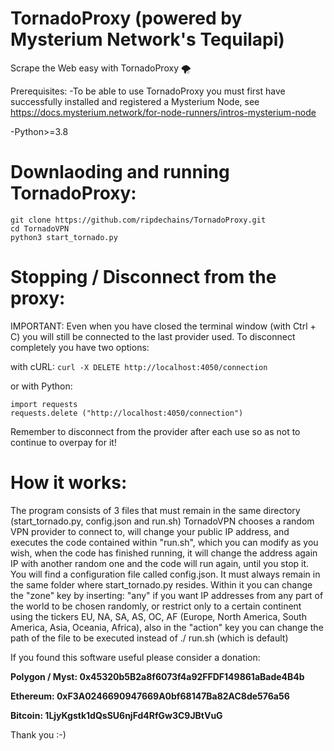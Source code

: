 # TornadoProxy (powered by Mysterium Network's Tequilapi)

Scrape the Web easy with TornadoProxy 🌪️

Prerequisites:
-To be able to use TornadoProxy you must first have successfully installed and registered a Mysterium Node, see https://docs.mysterium.network/for-node-runners/intros-mysterium-node

-Python>=3.8

# Downlaoding and running TornadoProxy:
```
git clone https://github.com/ripdechains/TornadoProxy.git
cd TornadoVPN
python3 start_tornado.py
```
# Stopping / Disconnect from the proxy:
IMPORTANT: Even when you have closed the terminal window (with Ctrl + C) you will still be connected to the last provider used. To disconnect completely you have two options:

with cURL:
```curl -X DELETE http://localhost:4050/connection```

or with Python:
```
import requests
requests.delete ("http://localhost:4050/connection")
```
Remember to disconnect from the provider after each use so as not to continue to overpay for it!


# How it works:

The program consists of 3 files that must remain in the same directory (start_tornado.py, config.json and run.sh)
TornadoVPN chooses a random VPN provider to connect to, will change your public IP address, and executes the code contained within "run.sh", which you can modify as you wish, when the code has finished running, it will change the address again IP with another random one and the code will run again, until you stop it. You will find a configuration file called config.json. It must always remain in the same folder where start_tornado.py resides. Within it you can change the "zone" key by inserting: "any" if you want IP addresses from any part of the world to be chosen randomly, or restrict only to a certain continent using the tickers EU, NA, SA, AS, OC, AF (Europe, North America, South America, Asia, Oceania, Africa), also in the "action" key you can change the path of the file to be executed instead of ./ run.sh (which is default)


If you found this software useful please consider a donation:

**Polygon / Myst: 0x45320b5B2a8f6073f4a92FFDF149861aBade4B4b**

**Ethereum: 0xF3A0246690947669A0bf68147Ba82AC8de576a56**

**Bitcoin: 1LjyKgstk1dQsSU6njFd4RfGw3C9JBtVuG**

Thank you :-)

